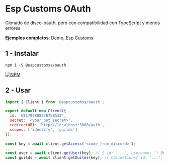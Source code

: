 # Esp Customs OAuth
Clonado de disco-oauth, pero con compatibilidad con TypeScript y menos errores

**Ejemplos completos**: [Demo](/tree/stable/demo), [Esp Customs](https://github.com/esp-customs)

## 1 - Instalar
`npm i -S @espcustomss/oauth`

[![NPM](https://nodei.co/npm/@espcustomss/oauth.png)](https://nodei.co/npm/@espcustomss/oauth/)

## 2 - Usar

```js
import { Client } from '@espcustomss/oauth';

export default new Client({
  id: '681799808276758533',
  secret: '<your_bot_secret>',
  redirectURI: 'http://localhost:3000/auth',
  scopes: ['identify', 'guilds']
});
...
const key = await client.getAccess('<code_from_discord>');
...
const user = await client.getUser(key); // { id: '...', username: '! BLD Gobi', ... }
const guilds = await client.getGuilds(key); // Collection<{ id: '...', name: 'ESP CUSTOMS', ... }>
```

